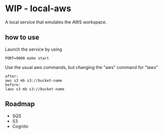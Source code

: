 # WIP - local-aws

A local service that emulates the AWS workspace.

## how to use

Launch the service by using

```
PORT=9000 make start
```

Use the usual aws commands, but changing the "aws" command for "laws"

```
after:
aws s3 mb s3://bucket-name
before:
laws s3 mb s3://bucket-name
```

## Roadmap

- SQS
- S3
- Cognito
